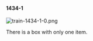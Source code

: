 #### 1434-1
![train-1434-1-0.png](https://github.com/lil-lab/nlvr/raw/master/nlvr/train/images/2/train-1434-1-0.png "train-1434-1-0.png")

There is a box with only one item.